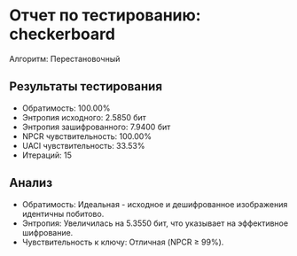 # Отчет по тестированию: checkerboard

Алгоритм: Перестановочный

## Результаты тестирования

- Обратимость: 100.00%
- Энтропия исходного: 2.5850 бит
- Энтропия зашифрованного: 7.9400 бит
- NPCR чувствительность: 100.00%
- UACI чувствительность: 33.53%
- Итераций: 15

## Анализ
- Обратимость: Идеальная - исходное и дешифрованное изображения идентичны побитово.
- Энтропия: Увеличилась на 5.3550 бит, что указывает на эффективное шифрование.
- Чувствительность к ключу: Отличная (NPCR ≥ 99%).